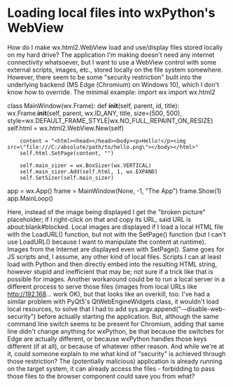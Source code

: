 
# Loading local files into wxPython's WebView

How do I make wx.html2.WebView load and use/display files stored locally on my hard drive?
The application I'm making doesn't need any internet connectivity whatsoever, but I want to use a WebView control with some external scripts, images, etc., stored locally on the file system somewhere. However, there seem to be some "security restriction" built into the underlying backend (MS Edge (Chromium) on Windows 10), which I don't know how to override. The minimal example:
import wx
import wx.html2

class MainWindow(wx.Frame):
    def __init__(self, parent, id, title):
        wx.Frame.__init__(self, parent, wx.ID_ANY, title, size=(500, 500), style=wx.DEFAULT_FRAME_STYLE|wx.NO_FULL_REPAINT_ON_RESIZE)
        self.html = wx.html2.WebView.New(self)
        
        content = "<html><head></head><body><p>Hello!</p><img src=\"file:///C:/absolute/path/to/hello.png\"></body></html>"
        self.html.SetPage(content, "")
                
        self.main_sizer = wx.BoxSizer(wx.VERTICAL)
        self.main_sizer.Add(self.html, 1, wx.EXPAND)        
        self.SetSizer(self.main_sizer)

app = wx.App()
frame = MainWindow(None, -1, "The App")
frame.Show(1)
app.MainLoop()

Here, instead of the image being displayed I get the "broken picture" placeholder; if I right-click on that and copy its URL, said URL is about:blank#blocked. Local images are displayed if I load a local HTML file with the LoadURL() function, but not with the SetPage() function (but I can't use LoadURL() because I want to manipulate the content at runtime). Images from the Internet are displayed even with SetPage(). Same goes for JS scripts and, I assume, any other kind of local files. Scripts I can at least load with Python and then directly embed into the resulting HTML string, however stupid and inefficient that may be; not sure if a trick like that is possible for images. Another workaround could be to run a local server in a different process to serve those files (images from local URLs like http://192.168... work OK), but that looks like an overkill, too.
I've had a similar problem with PyQt5's QtWebEngineWidgets class, it wouldn't load local resources, to solve that I had to add sys.argv.append("--disable-web-security") before actually starting the application. But, although the same command line switch seems to be present for Chromium, adding that same line didn't change anything for wxPython, be that because the switches for Edge are actually different, or because wxPython handles those keys different (if at all), or because of whatever other reason.
And while we're at it, could someone explain to me what kind of "security" is achieved through those restriction? The (potentially malicious) application is already running on the target system, it can already access the files - forbidding to pass those files to the browser component could save you from what?

        